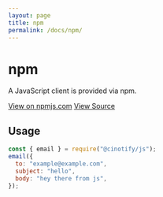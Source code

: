 ```yaml
---
layout: page
title: npm
permalink: /docs/npm/
---
```


# npm

A JavaScript client is provided via npm.

[View on npmjs.com](https://www.npmjs.com/package/@cinotify/js)
[View Source](https://github.com/cinotify/js)

## Usage

```js
const { email } = require("@cinotify/js");
email({
  to: "example@example.com",
  subject: "hello",
  body: "hey there from js",
});
```

